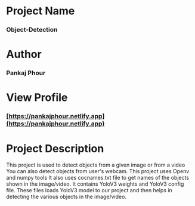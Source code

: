 # Project Name
### Object-Detection

# Author
### Pankaj Phour

# View Profile
### [https://pankajphour.netlify.app](https://pankajphour.netlify.app)

# Project Description
This project is used to detect objects from a given image or from a video
You can also detect objects from user's webcam. This project uses Openv and numpy tools
It also uses cocnames.txt file to get names of the objects shown in the image/video. It 
 contains YoloV3 weights and YoloV3 config file. These files loads YoloV3 model to our 
 project and then helps in detecting the various objects in the image/video. 
